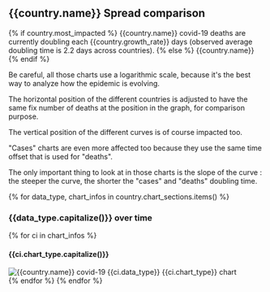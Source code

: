 ## {{country.name}} Spread comparison 
{% if country.most_impacted %}
{{country.name}} covid-19 deaths are currently doubling each {{country.growth_rate}} days (observed average doubling time is 2.2 days across countries).
{% else %}
{{country.name}}
{% endif %}


Be careful, all those charts use a logarithmic scale, because it's the best way to analyze how the epidemic is evolving.
 
The horizontal position of the different countries is adjusted to have the same fix number of deaths at the position in the graph, for comparison purpose.

The vertical position of the different curves is of course impacted too.

"Cases" charts are even more affected too because they use the same time offset that is used for "deaths".

The only important thing to look at in those charts is the slope of the curve : the steeper the curve, the shorter the "cases" and "deaths" doubling time.



{% for data_type, chart_infos in country.chart_sections.items() %} 
### {{data_type.capitalize()}} over time
{% for ci in chart_infos %} 
#### {{ci.chart_type.capitalize()}}
![{{country.name}} covid-19 {{ci.data_type}} {{ci.chart_type}} chart]({{url_prefix}}_deaths.{{ci.chart_suffix}} "{{country.name}} covid-19 {{ci.data_type}} {{ci.chart_type}} chart")   
{% endfor %}
{% endfor %}
